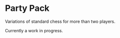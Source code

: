 # Party Pack

Variations of standard chess for more than two players.

Currently a work in progress.
